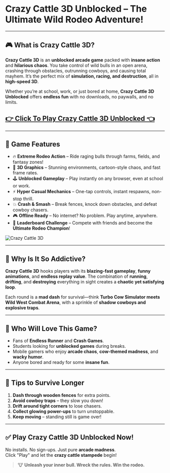 # **Crazy Cattle 3D Unblocked – The Ultimate Wild Rodeo Adventure!**

---

## 🎮 What is Crazy Cattle 3D?

**Crazy Cattle 3D** is an **unblocked arcade game** packed with **insane action** and **hilarious chaos**. You take control of wild bulls in an open arena, crashing through obstacles, outrunning cowboys, and causing total mayhem. It’s the perfect mix of **simulation, racing, and destruction**, all in **high-speed 3D**.

Whether you’re at school, work, or just bored at home, **Crazy Cattle 3D Unblocked** offers **endless fun** with no downloads, no paywalls, and no limits.

## <a href="https://izigames.net/">👉 Click To Play Crazy Cattle 3D Unblocked 👈</a>

---

## 🐂 Game Features

- 🔥 **Extreme Rodeo Action** – Ride raging bulls through farms, fields, and fantasy zones!
- 🎯 **3D Graphics** – Stunning environments, cartoon-style chaos, and fast frame rates.
- 🕹️ **Unblocked Gameplay** – Play instantly on any browser, even at school or work.
- ⚡ **Hyper Casual Mechanics** – One-tap controls, instant respawns, non-stop thrill.
- 💥 **Crash & Smash** – Break fences, knock down obstacles, and defeat cowboy chasers.
- 🎮 **Offline Ready** – No internet? No problem. Play anytime, anywhere.
- 👑 **Leaderboard Challenge** – Compete with friends and become the **Ultimate Rodeo Champion**!

![Crazy Cattle 3D](https://github.com/user-attachments/assets/8f53eeb0-c504-48a8-9096-7d8e679eaaa0)

---

## 🐄 Why Is It So Addictive?

**Crazy Cattle 3D** hooks players with its **blazing-fast gameplay**, **funny animations**, and **endless replay value**. The combination of **running**, **drifting**, and **destroying** everything in sight creates a **chaotic yet satisfying loop**.

Each round is a **mad dash** for survival—think **Turbo Cow Simulator meets Wild West Combat Arena**, with a sprinkle of **shadow cowboys and explosive traps**.

---

## 🚀 Who Will Love This Game?

- Fans of **Endless Runner** and **Crash Games**.
- Students looking for **unblocked games** during breaks.
- Mobile gamers who enjoy **arcade chaos**, **cow-themed madness**, and **wacky humor**.
- Anyone bored and ready for some **insane fun**.

---

## 🧠 Tips to Survive Longer

1. **Dash through wooden fences** for extra points.
2. **Avoid cowboy traps** – they slow you down!
3. **Drift around tight corners** to lose chasers.
4. **Collect glowing power-ups** to turn unstoppable.
5. **Keep moving** – standing still is game over!

---

## ✅ Play Crazy Cattle 3D Unblocked Now!

No installs. No sign-ups. Just pure **arcade madness**.  
Click "Play" and let the **crazy cattle stampede** begin!

> 🐮 **Unleash your inner bull. Wreck the rules. Win the rodeo.**
